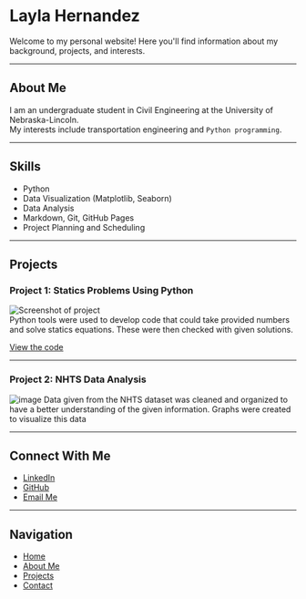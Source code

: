 # Layla Hernandez

Welcome to my personal website! Here you'll find information about my background, projects, and interests.

---

## About Me

I am an undergraduate student in Civil Engineering at the University of Nebraska-Lincoln.  
My interests include transportation engineering and `Python programming`.

---

## Skills

- Python  
- Data Visualization (Matplotlib, Seaborn)  
- Data Analysis  
- Markdown, Git, GitHub Pages
- Project Planning and Scheduling

---

## Projects

### Project 1: Statics Problems Using Python
![Screenshot of project](images/project1.png)  
Python tools were used to develop code that could take provided numbers and solve statics equations. These were then checked with given solutions.

[View the code](https://github.com/yourusername/project1)

---

### Project 2: NHTS Data Analysis
![image](https://github.com/user-attachments/assets/1c72ca7a-b8d4-4008-8417-419d2e9e32d9)
Data given from the NHTS dataset was cleaned and organized to have a better understanding of the given information. Graphs were created to visualize this data

---

## Connect With Me

- [LinkedIn](www.linkedin.com/in/layla-hernandez-665a7b32b)  
- [GitHub](https://github.com/Layla-Hernandez)  
- [Email Me](mailto:lhernandez29@huskers.unl.edu)

---

## Navigation

- [Home](index.md)  
- [About Me](about.md)  
- [Projects](projects.md)  
- [Contact](contact.md)
